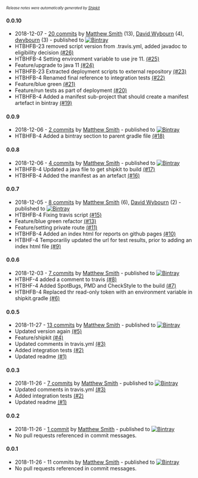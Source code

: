 <sup><sup>*Release notes were automatically generated by [Shipkit](http://shipkit.org/)*</sup></sup>

#### 0.0.10
 - 2018-12-07 - [20 commits](https://github.com/DepartmentOfHealth-htbhf/htbhf-eligibility-service/compare/v0.0.9...v0.0.10) by [Matthew Smith](https://github.com/YetAnotherMatt) (13), [David Wybourn](https://github.com/dwybourn) (4), [dwybourn](https://github.com/dwybourn) (3) - published to [![Bintray](https://img.shields.io/badge/Bintray-0.0.10-green.svg)](https://bintray.com/departmentofhealth-htbhf/maven/htbhf-eligibility-service/0.0.10)
 - HTBHFB-23 removed script version from .travis.yml, added javadoc to eligibility decision [(#26)](https://github.com/DepartmentOfHealth-htbhf/htbhf-eligibility-service/pull/26)
 - HTBHFB-4 Setting environment variable to use jre 11. [(#25)](https://github.com/DepartmentOfHealth-htbhf/htbhf-eligibility-service/pull/25)
 - Feature/upgrade to java 11 [(#24)](https://github.com/DepartmentOfHealth-htbhf/htbhf-eligibility-service/pull/24)
 - HTBHFB-23 Extracted deployment scripts to external repository [(#23)](https://github.com/DepartmentOfHealth-htbhf/htbhf-eligibility-service/pull/23)
 - HTBHFB-4 Renamed final reference to integration tests [(#22)](https://github.com/DepartmentOfHealth-htbhf/htbhf-eligibility-service/pull/22)
 - Feature/blue green [(#21)](https://github.com/DepartmentOfHealth-htbhf/htbhf-eligibility-service/pull/21)
 - Feature/run tests as part of deployment [(#20)](https://github.com/DepartmentOfHealth-htbhf/htbhf-eligibility-service/pull/20)
 - HTBHFB-4 Added a manifest sub-project that should create a manifest artefact in bintray [(#19)](https://github.com/DepartmentOfHealth-htbhf/htbhf-eligibility-service/pull/19)

#### 0.0.9
 - 2018-12-06 - [2 commits](https://github.com/DepartmentOfHealth-htbhf/htbhf-eligibility-service/compare/v0.0.8...v0.0.9) by [Matthew Smith](https://github.com/YetAnotherMatt) - published to [![Bintray](https://img.shields.io/badge/Bintray-0.0.9-green.svg)](https://bintray.com/departmentofhealth-htbhf/maven/htbhf-eligibility-service/0.0.9)
 - HTBHFB-4 Added a bintray section to parent gradle file [(#18)](https://github.com/DepartmentOfHealth-htbhf/htbhf-eligibility-service/pull/18)

#### 0.0.8
 - 2018-12-06 - [4 commits](https://github.com/DepartmentOfHealth-htbhf/htbhf-eligibility-service/compare/v0.0.7...v0.0.8) by [Matthew Smith](https://github.com/YetAnotherMatt) - published to [![Bintray](https://img.shields.io/badge/Bintray-0.0.8-green.svg)](https://bintray.com/departmentofhealth-htbhf/maven/htbhf-eligibility-service/0.0.8)
 - HTBHFB-4 Updated a java file to get shipkit to build [(#17)](https://github.com/DepartmentOfHealth-htbhf/htbhf-eligibility-service/pull/17)
 - HTBHFB-4 Added the manifest as an artefact [(#16)](https://github.com/DepartmentOfHealth-htbhf/htbhf-eligibility-service/pull/16)

#### 0.0.7
 - 2018-12-05 - [8 commits](https://github.com/DepartmentOfHealth-htbhf/htbhf-eligibility-service/compare/v0.0.6...v0.0.7) by [Matthew Smith](https://github.com/YetAnotherMatt) (6), [David Wybourn](https://github.com/dwybourn) (2) - published to [![Bintray](https://img.shields.io/badge/Bintray-0.0.7-green.svg)](https://bintray.com/departmentofhealth-htbhf/maven/htbhf-eligibility-service/0.0.7)
 - HTBHFB-4 Fixing travis script [(#15)](https://github.com/DepartmentOfHealth-htbhf/htbhf-eligibility-service/pull/15)
 - Feature/blue green refactor [(#13)](https://github.com/DepartmentOfHealth-htbhf/htbhf-eligibility-service/pull/13)
 - Feature/setting private route [(#11)](https://github.com/DepartmentOfHealth-htbhf/htbhf-eligibility-service/pull/11)
 - HTBHFB-4 Added an index html for reports on github pages [(#10)](https://github.com/DepartmentOfHealth-htbhf/htbhf-eligibility-service/pull/10)
 - HTBHF-4 Temporariliy updated the url for test results, prior to adding an index html file [(#9)](https://github.com/DepartmentOfHealth-htbhf/htbhf-eligibility-service/pull/9)

#### 0.0.6
 - 2018-12-03 - [7 commits](https://github.com/DepartmentOfHealth-htbhf/htbhf-eligibility-service/compare/v0.0.5...v0.0.6) by [Matthew Smith](https://github.com/YetAnotherMatt) - published to [![Bintray](https://img.shields.io/badge/Bintray-0.0.6-green.svg)](https://bintray.com/departmentofhealth-htbhf/maven/htbhf-eligibility-service/0.0.6)
 - HTBHF-4 added a comment to travis [(#8)](https://github.com/DepartmentOfHealth-htbhf/htbhf-eligibility-service/pull/8)
 - HTBHF-4 Added SpotBugs, PMD and CheckStyle to the build [(#7)](https://github.com/DepartmentOfHealth-htbhf/htbhf-eligibility-service/pull/7)
 - HTBHFB-4 Replaced thr read-only token with an environment variable in shipkit.gradle [(#6)](https://github.com/DepartmentOfHealth-htbhf/htbhf-eligibility-service/pull/6)

#### 0.0.5
 - 2018-11-27 - [13 commits](https://github.com/DepartmentOfHealth-htbhf/htbhf-eligibility-service/compare/v0.0.2...v0.0.5) by [Matthew Smith](https://github.com/YetAnotherMatt) - published to [![Bintray](https://img.shields.io/badge/Bintray-0.0.5-green.svg)](https://bintray.com/departmentofhealth-htbhf/maven/htbhf-eligibility-service/0.0.5)
 - Updated version again [(#5)](https://github.com/DepartmentOfHealth-htbhf/htbhf-eligibility-service/pull/5)
 - Feature/shipkit [(#4)](https://github.com/DepartmentOfHealth-htbhf/htbhf-eligibility-service/pull/4)
 - Updated comments in travis.yml [(#3)](https://github.com/DepartmentOfHealth-htbhf/htbhf-eligibility-service/pull/3)
 - Added integration tests [(#2)](https://github.com/DepartmentOfHealth-htbhf/htbhf-eligibility-service/pull/2)
 - Updated readme [(#1)](https://github.com/DepartmentOfHealth-htbhf/htbhf-eligibility-service/pull/1)

#### 0.0.3
 - 2018-11-26 - [7 commits](https://github.com/DepartmentOfHealth-htbhf/htbhf-eligibility-service/compare/v0.0.2...v0.0.3) by [Matthew Smith](https://github.com/YetAnotherMatt) - published to [![Bintray](https://img.shields.io/badge/Bintray-0.0.3-green.svg)](https://bintray.com/departmentofhealth-htbhf/maven/htbhf-eligibility-service/0.0.3)
 - Updated comments in travis.yml [(#3)](https://github.com/DepartmentOfHealth-htbhf/htbhf-eligibility-service/pull/3)
 - Added integration tests [(#2)](https://github.com/DepartmentOfHealth-htbhf/htbhf-eligibility-service/pull/2)
 - Updated readme [(#1)](https://github.com/DepartmentOfHealth-htbhf/htbhf-eligibility-service/pull/1)

#### 0.0.2
 - 2018-11-26 - [1 commit](https://github.com/DepartmentOfHealth-htbhf/htbhf-eligibility-service/compare/v0.0.1...v0.0.2) by [Matthew Smith](https://github.com/YetAnotherMatt) - published to [![Bintray](https://img.shields.io/badge/Bintray-0.0.2-green.svg)](https://bintray.com/departmentofhealth-htbhf/maven/htbhf-eligibility-service/0.0.2)
 - No pull requests referenced in commit messages.

#### 0.0.1
 - 2018-11-26 - 11 commits by [Matthew Smith](https://github.com/YetAnotherMatt) - published to [![Bintray](https://img.shields.io/badge/Bintray-0.0.1-green.svg)](https://bintray.com/departmentofhealth-htbhf/maven/htbhf-eligibility-service/0.0.1)
 - No pull requests referenced in commit messages.

